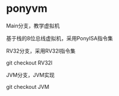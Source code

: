 # ponyvm

Main分支，教学虚拟机

基于栈的8位总线虚拟机，采用PonyISA指令集

RV32分支，采用RV32I指令集

git checkout RV32I

JVM分支，JVM实现

git checkout JVM